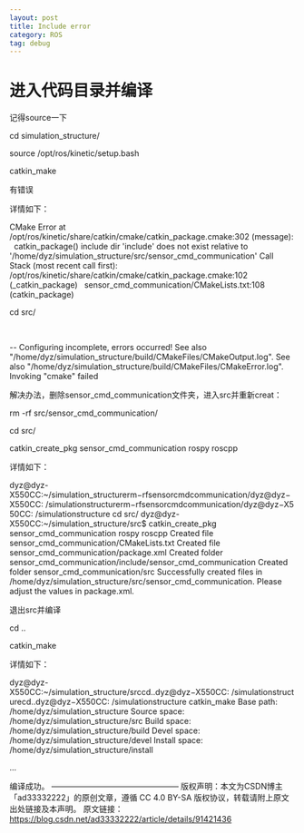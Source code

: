 ```yaml
---
layout: post
title: Include error
category: ROS
tag: debug
---
```


# 进入代码目录并编译

记得source一下

cd simulation_structure/

source /opt/ros/kinetic/setup.bash

catkin_make


有错误

详情如下：

CMake Error at /opt/ros/kinetic/share/catkin/cmake/catkin_package.cmake:302 (message):
  catkin_package() include dir 'include' does not exist relative to
  '/home/dyz/simulation_structure/src/sensor_cmd_communication'
Call Stack (most recent call first):
  /opt/ros/kinetic/share/catkin/cmake/catkin_package.cmake:102 (_catkin_package)
  sensor_cmd_communication/CMakeLists.txt:108 (catkin_package)

cd src/

 

-- Configuring incomplete, errors occurred!
See also "/home/dyz/simulation_structure/build/CMakeFiles/CMakeOutput.log".
See also "/home/dyz/simulation_structure/build/CMakeFiles/CMakeError.log".
Invoking "cmake" failed


解决办法，删除sensor_cmd_communication文件夹，进入src并重新creat：

rm -rf src/sensor_cmd_communication/

cd src/

catkin_create_pkg sensor_cmd_communication rospy roscpp


详情如下：

dyz@dyz-X550CC:~/simulation_structurerm−rfsensorcmdcommunication/dyz@dyz−X550CC: /simulationstructurerm−rfsensorcmdcommunication/dyz@dyz−X550CC: /simulationstructure cd src/
dyz@dyz-X550CC:~/simulation_structure/src$ catkin_create_pkg sensor_cmd_communication rospy roscpp
Created file sensor_cmd_communication/CMakeLists.txt
Created file sensor_cmd_communication/package.xml
Created folder sensor_cmd_communication/include/sensor_cmd_communication
Created folder sensor_cmd_communication/src
Successfully created files in /home/dyz/simulation_structure/src/sensor_cmd_communication. Please adjust the values in package.xml.

退出src并编译

cd ..

catkin_make


详情如下：

dyz@dyz-X550CC:~/simulation_structure/srccd..dyz@dyz−X550CC: /simulationstructurecd..dyz@dyz−X550CC: /simulationstructure catkin_make
Base path: /home/dyz/simulation_structure
Source space: /home/dyz/simulation_structure/src
Build space: /home/dyz/simulation_structure/build
Devel space: /home/dyz/simulation_structure/devel
Install space: /home/dyz/simulation_structure/install

...

编译成功。
————————————————
版权声明：本文为CSDN博主「ad33332222」的原创文章，遵循 CC 4.0 BY-SA 版权协议，转载请附上原文出处链接及本声明。
原文链接：https://blog.csdn.net/ad33332222/article/details/91421436
